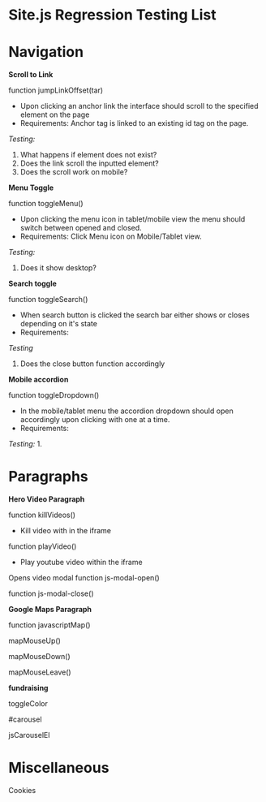 # Site.js Regression Testing List

# Navigation


**Scroll to Link**

function jumpLinkOffset(tar)

* Upon clicking an anchor link the interface should scroll to the specified element on the page
* Requirements: Anchor tag is linked to an existing id tag on the page.

*Testing:*
1. What happens if element does not exist?
2. Does the link scroll the inputted element?
3. Does the scroll work on mobile?

**Menu Toggle**

function toggleMenu()

* Upon clicking the menu icon in tablet/mobile view the menu should switch between opened and closed.
* Requirements: Click Menu icon on Mobile/Tablet view.

*Testing:*
1. Does it show desktop?


**Search toggle**

function toggleSearch()

* When search button is clicked the search bar either shows or closes depending on it's state
* Requirements:

*Testing*
1. Does the close button function accordingly

**Mobile accordion**

function toggleDropdown()

* In the mobile/tablet menu the accordion dropdown should open accordingly upon clicking with one at a time.
* Requirements: 

*Testing:*
1. 

# Paragraphs

**Hero Video Paragraph**

function killVideos()

* Kill video with in the iframe

function playVideo()

* Play youtube video within the iframe

Opens video modal
function js-modal-open()

function js-modal-close()

**Google Maps Paragraph**

function javascriptMap()

mapMouseUp()

mapMouseDown()

mapMouseLeave()

**fundraising**

toggleColor

#carousel

jsCarouselEl


# Miscellaneous

Cookies
